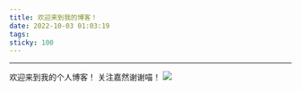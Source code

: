 ```yaml
---
title: 欢迎来到我的博客！
date: 2022-10-03 01:03:19
tags:
sticky: 100
---
```


---
欢迎来到我的个人博客！
关注嘉然谢谢喵！
![](/img/jiaran.png)
